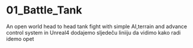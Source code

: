 # 01_Battle_Tank
An open world head to head tank fight with simple AI,terrain and advance control system in Unreal4
dodajemo sljedeču liniiju da vidimo kako radi
idemo opet
